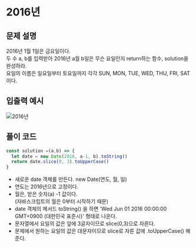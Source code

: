 # 2016년
## 문제 설명
2016년 1월 1일은 금요일이다. <br>
두 수 a, b를 입력받아 2016년 a월 b일은 무슨 요일인지 return하는 함수, solution을 완성하라. <br>
요일의 이름은 일요일부터 토요일까지 각각 SUN, MON, TUE, WED, THU, FRI, SAT 이다.

## 입출력 예시
![2016년](https://user-images.githubusercontent.com/62838570/126117529-d6e9e5cd-de99-4fd0-accb-2e6c2e284700.png)

## 풀이 코드
```javascript
const solution =(a,b) => {
  let date = new Date(2016, a-1, b).toString()
  return date.slice(0, 3).toUpperCase()
}
```

- 새로운 date 객체를 만든다. new Date(연도, 월, 일)
- 연도는 2016년으로 고정이다.
- 월은, 받은 숫자(a) -1 값이다.<br>
(자바스크립트의 월은 0부터 시작하기 때문)
- date 객체의 메서드 toString() 을 하면 'Wed Jun 01 2016 00:00:00 GMT+0900 (대한민국 표준시)' 형태로 나온다.
- 문자열에서 요일의 값은 앞에 3글자이므로 slice(0,3)으로 자른다.
- 문제에서 원하는 요일의 값은 대문자이므로 slice로 자른 값에 .toUpperCase() 해준다.
